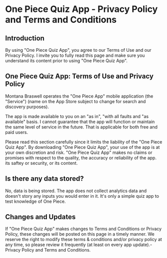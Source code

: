 # One Piece Quiz App - Privacy Policy and Terms and Conditions
## Introduction
By using "One Piece Quiz App", you agree to our Terms of Use and our Privacy Policy. I invite you to fully read this page  and make sure you understand its content prior to using "One Piece Quiz App".

## One Piece Quiz App: Terms of Use and Privacy Policy
Montana Braswell operates the "One Piece App" mobile application (the "Service") (name on the App Store subject to change for search and discovery purposes).

The app is made available to you on an "as in", "with all faults and "as available" basis. I cannot guarantee that the app will function or maintain the same level of service in the future. That is applicable for both free and paid users.

Please read this section carefully since it limits the liability of the "One Piece Quiz App". By downloading "One Piece Quiz App", your use of the app is at your own discretion and risk. "One Piece Quiz App" makes no claims or promises with respect to the quality, the accuracy or reliability of the app. its saftey or security, or its content.

## Is there any data stored?
No, data is being stored. The app does not collect analytics data and doesn't story any inputs you would enter in it. It's only a simple quiz app to test knowledge of One Piece.

## Changes and Updates
If "One Piece Quiz App" makes changes to Terms and Conditions or Privacy Policy, these changes will be posted on this page in a timely manner. We reserve the right to modify these terms & conditions and/or privacy policy at any time, so please review it frequently (at least on every app update).- Privacy Policy and Terms and Conditions. 
